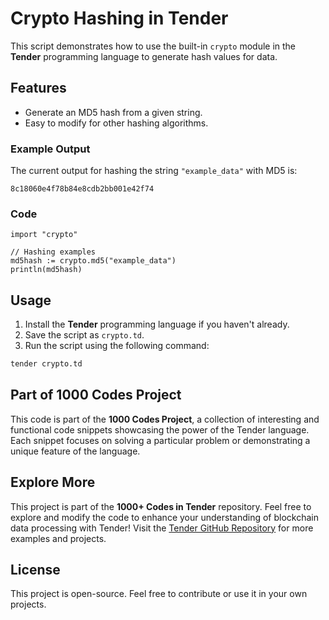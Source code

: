 # Crypto Hashing in Tender

This script demonstrates how to use the built-in `crypto` module in the **Tender** programming language to generate hash values for data.

## Features

- Generate an MD5 hash from a given string.
- Easy to modify for other hashing algorithms.

### Example Output

The current output for hashing the string `"example_data"` with MD5 is:

```
8c18060e4f78b84e8cdb2bb001e42f74
```

### Code

```tender
import "crypto"

// Hashing examples
md5hash := crypto.md5("example_data")
println(md5hash)
```

## Usage

1. Install the **Tender** programming language if you haven't already.
2. Save the script as `crypto.td`.
3. Run the script using the following command:

```bash
tender crypto.td
```

## Part of 1000 Codes Project

This code is part of the **1000 Codes Project**, a collection of interesting and functional code snippets showcasing the power of the Tender language. Each snippet focuses on solving a particular problem or demonstrating a unique feature of the language.

## Explore More

This project is part of the **1000+ Codes in Tender** repository. Feel free to explore and modify the code to enhance your understanding of blockchain data processing with Tender! Visit the [Tender GitHub Repository](https://github.com/2dprototype/tender) for more examples and projects.

## License

This project is open-source. Feel free to contribute or use it in your own projects.
